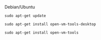 Debian/Ubuntu

```
sudo apt-get update
```
```
sudo apt-get install open-vm-tools-desktop
```
```
sudo apt-get install open-vm-tools
```
